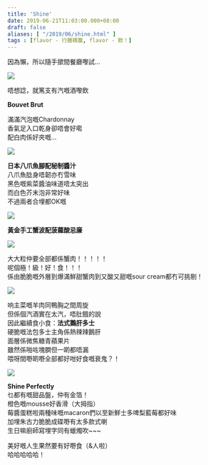```yaml
---
title: 'Shine'
date: 2019-06-21T11:03:00.000+08:00
draft: false
aliases: [ "/2019/06/shine.html" ]
tags : [flavor - 行膳積腹, flavor - 飲！]
---
```


因為懶，所以隨手撳間餐廳嚟試…  

![](https://1.bp.blogspot.com/-fYfhdYaiTG8/XQw-EALEgyI/AAAAAAAALPI/ltVfTk7P5DoWaTxrkEfap-ou5w7P3VSywCLcBGAs/s640/IMG_20190620_191207.jpg)

唔想諗，就篤支有汽嘅酒嚟飲

**Bouvet Brut**

滿滿汽泡嘅Chardonnay  
香氣足入口乾身卻唔會好嚡  
配白肉係好夾嘅…

![](https://1.bp.blogspot.com/-wI-5VhxJB7g/XQw_D2X7WII/AAAAAAAALPQ/ORhFKBm4EYouACrkljb0H6NrWL61NIb_gCLcBGAs/s640/IMG_20190620_183416.jpg)

**日本八爪魚腳配秘制醬汁**  
八爪魚腍身唔韌亦冇雪味  
黑色嘅紫菜醬油味道唔太突出  
而白色芥末泡非常好味  
不過兩者合埋都OK嘅  

![](https://1.bp.blogspot.com/-Eq9FKMnU9Rw/XQw_IpxVGoI/AAAAAAAALPU/82bTQ8V2KEktYNmjUKUGpnWYqjIMSzVRACLcBGAs/s640/IMG_20190620_183945.jpg)

**黃金手工蟹波配菠蘿酸忌廉**  

![](https://1.bp.blogspot.com/-xcwaKQx-eng/XQxAc4YM4_I/AAAAAAAALPg/oepb7vU_n5UYi-u88xY-8GwTLlEC7lIAgCLcBGAs/s640/IMG_20190620_184344.jpg)

大大粒仲要全部都係蟹肉！！！！！  
呢個極！級！好！食！！！  
係由脆脆嘅外層到爆滿鮮甜蟹肉到又酸又甜嘅sour cream都冇可挑剔！  

![](https://1.bp.blogspot.com/-5xy0TZUfbD8/XQxD-tKPZII/AAAAAAAALPo/5nS5OfgEp2MHzcof3YWAY3JuArtFexdxACLcBGAs/s640/IMG_20190620_202437.jpg)

响主菜嘅羊肉同鴨胸之間周旋  
但係個汽酒實在太汽，唔肚餓的說  
因此繼續食小食：**法式鵝肝多士**  
硬脆嘅法包多士主角係熱辣辣鵝肝  
面層係微焦糖青蘋果片  
雖然係啪咗塊膶但一啲都唔漏  
喂呀間嘢啲嘢全部都好咁好食嘅衰鬼？！  

![](https://1.bp.blogspot.com/-LMNvF1NVxos/XQxFScpkUbI/AAAAAAAALPw/1KX7RMTxMs0XTRFzB_mcITes5cc1ZMB1gCLcBGAs/s640/IMG_20190620_211112.jpg)

**Shine Perfectly**  
乜都有嘅甜品盤，仲有金箔！  
橙色嘅mousse好香滑（大拇指）  
莓醬蛋糕啦兩種味嘅macaron們以至新鮮士多啤梨藍莓都好味  
加埋朱古力脆脆成碟嘢有太多款式喇  
生日嘛廚師寫埋字同有蠟燭吹~~~  
  
  
美好嘅人生果然要有好嘢食（&人啦）  
哈哈哈哈哈！